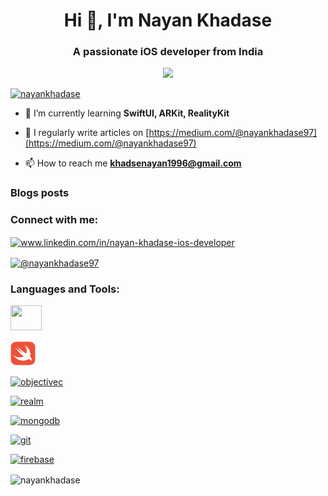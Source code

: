 <h1 align="center">Hi 👋, I'm Nayan Khadase</h1>
<h3 align="center">A passionate iOS developer from India</h3>

<p align="center" ><img src="https://upload.wikimedia.org/wikipedia/commons/8/84/Apple_Computer_Logo_rainbow.svg"  width="10%"/> </p>

<p align="left"> <a href="https://github.com/ryo-ma/github-profile-trophy"><img src="https://github-profile-trophy.vercel.app/?username=nayankhadase" alt="nayankhadase" /></a> </p>

- 🌱 I’m currently learning **SwiftUI, ARKit, RealityKit**

- 📝 I regularly write articles on [https://medium.com/@nayankhadase97](https://medium.com/@nayankhadase97)

- 📫 How to reach me **khadsenayan1996@gmail.com**

### Blogs posts
<!-- BLOG-POST-LIST:START -->
<!-- BLOG-POST-LIST:END -->

<h3 align="left">Connect with me:</h3>
<p align="left">
<a href="https://linkedin.com/in/nayan-khadase-ios-developer" target="blank"><img align="center" src="https://raw.githubusercontent.com/rahuldkjain/github-profile-readme-generator/master/src/images/icons/Social/linked-in-alt.svg" alt="www.linkedin.com/in/nayan-khadase-ios-developer" height="30" width="40" /></a>

<a href="https://medium.com/@nayankhadase97" target="blank"><img align="center" src="https://raw.githubusercontent.com/rahuldkjain/github-profile-readme-generator/master/src/images/icons/Social/medium.svg" alt="@nayankhadase97" height="30" width="40" /></a>
</p>

<h3 align="left">Languages and Tools:</h3>
<p align="left">

<a href="https://developer.apple.com" target="_blank" rel="noreferrer"> <img src="https://images.unsplash.com/photo-1621768216002-5ac171876625?ixlib=rb-4.0.3&ixid=M3wxMjA3fDB8MHxwaG90by1wYWdlfHx8fGVufDB8fHx8fA%3D%3D&auto=format&fit=crop&w=1748&q=80"  width="50" height="40"/> </a>

<a href="https://developer.apple.com/swift/" target="_blank" rel="noreferrer"> <img src="https://raw.githubusercontent.com/devicons/devicon/master/icons/swift/swift-original.svg" alt="swift" width="40" height="40"/> </a>


<a href="https://developer.apple.com/library/archive/documentation/Cocoa/Conceptual/ProgrammingWithObjectiveC/Introduction/Introduction.html" target="_blank" rel="noreferrer"> <img src="https://www.vectorlogo.zone/logos/apple_objectivec/apple_objectivec-icon.svg" alt="objectivec" width="40" height="40"/> </a>

<a href="https://realm.io/" target="_blank" rel="noreferrer"> <img src="https://raw.githubusercontent.com/bestofjs/bestofjs-webui/8665e8c267a0215f3159df28b33c365198101df5/public/logos/realm.svg" alt="realm" width="40" height="40"/> </a>

<a href="" target="_blank" rel="noreferrer"> <img src="https://www.techrepublic.com/wp-content/uploads/2017/09/arkithero.jpg" alt="mongodb" width="50" height="40"/> </a>

</p>

<a href="https://git-scm.com/" target="_blank" rel="noreferrer"> <img src="https://www.vectorlogo.zone/logos/git-scm/git-scm-icon.svg" alt="git" width="40" height="40"/> </a>

<a href="https://firebase.google.com/" target="_blank" rel="noreferrer"> <img src="https://www.vectorlogo.zone/logos/firebase/firebase-icon.svg" alt="firebase" width="40" height="40"/> </a>





<p><img align="center" src="https://github-readme-stats.vercel.app/api/top-langs?username=nayankhadase&show_icons=true&locale=en&layout=compact" alt="nayankhadase" /></p>
